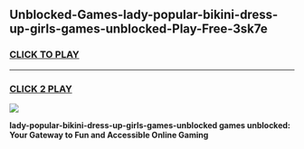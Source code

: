 
## Unblocked-Games-lady-popular-bikini-dress-up-girls-games-unblocked-Play-Free-3sk7e
<h3>
<a href="https://premium76.site?title=lady-popular-bikini-dress-up-girls-games-unblocked&ref=17A">CLICK TO PLAY</a></h3>
<hr>

<h3>
<a href="https://premium76.site?title=lady-popular-bikini-dress-up-girls-games-unblocked&ref=17A">CLICK 2 PLAY</a>
  
</h3>

<a href="https://premium76.site?title=lady-popular-bikini-dress-up-girls-games-unblocked&ref=17A"><img src="https://clearcache.store/games.png"></a>


**lady-popular-bikini-dress-up-girls-games-unblocked games unblocked: Your Gateway to Fun and Accessible Online Gaming**
